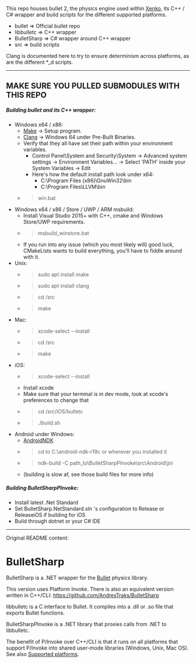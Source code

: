 This repo houses bullet 2, the physics engine used within [Xenko](https://github.com/xenko3d/xenko), its C++ / C# wrapper and build scripts for the different supported platforms.
- bullet => Official bullet repo
- libbulletc => C++ wrapper
- BulletSharp => C# wrapper around C++ wrapper
- src => build scripts

Clang is documented here to try to ensure determinism across platforms, as are the different \*\_d scripts.

---

## MAKE SURE YOU PULLED SUBMODULES WITH THIS REPO

##### Building bullet and its C++ wrapper:
- Windows x64 / x86:
	- [Make](http://gnuwin32.sourceforge.net/packages/make.htm) -> Setup program.
	- [Clang](http://releases.llvm.org/download.html) -> Windows 64 under Pre-Built Binaries.
	- Verify that they all have set their path within your environment variables.
		- Control Panel\System and Security\System -> Advanced system settings -> Environment Variables... -> Select 'PATH' inside your System Variables -> Edit
		- Here's how the default install path look under x64:
			- C:\Program Files (x86)\GnuWin32\bin
			- C:\Program Files\LLVM\bin
	- > win.bat
- Windows x64 / x86 / Store / UWP / ARM msbuild:
	- Install Visual Studio 2015+ with C++, cmake and Windows Store/UWP requirements.
	- > msbuild_winstore.bat
	- If you run into any issue (which you most likely will) good luck, CMakeLists wants to build everything, you'll have to fiddle around with it.
- Unix:
	- > sudo apt install make
	- > sudo apt install clang
	- > cd /src
	- > make
- Mac:
	- > xcode-select --install
	- > cd /src
	- > make
- iOS:
	- > xcode-select --install
	- Install xcode
	- Make sure that your terminal is in dev mode, look at xcode's preferences to change that
	- > cd /src/iOS/bulletc
	- > ./build.sh
- Android under Windows:
	- [AndroidNDK](https://developer.android.com/ndk/downloads)
	- > cd to C:\android-ndk-r19c or wherever you installed it
	- > ndk-build -C path_to\BulletSharpPInvoke\src\Android\jni
	- (building is slow af, see those build files for more info)

##### Building BulletSharpPInvoke:
- Install latest .Net Standard
- Set BulletSharp.NetStandard.sln 's configuration to Release or ReleaseiOS if building for iOS
- Build through dotnet or your C# IDE


---

Original README content:

# BulletSharp
BulletSharp is a .NET wrapper for the [Bullet](https://pybullet.org/) physics library.

This version uses Platform Invoke. There is also an equivalent version written in C++/CLI: https://github.com/AndresTraks/BulletSharp

libbulletc is a C interface to Bullet. It compiles into a .dll or .so file that exports Bullet functions.

BulletSharpPInvoke is a .NET library that proxies calls from .NET to libbulletc.

The benefit of P/Invoke over C++/CLI is that it runs on all platforms that support P/Invoke into shared user-mode libraries (Windows, Unix, Mac OS). See also [Supported platforms](https://github.com/AndresTraks/BulletSharp/wiki/Supported-platforms).